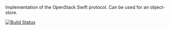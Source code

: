 Implementation of the OpenStack Swift protocol. Can be used for an object-store.

[![Build Status](https://travis-ci.org/treehouselabs/TreeHouseSwiftBundle.svg)](https://travis-ci.org/treehouselabs/TreeHouseSwiftBundle)
